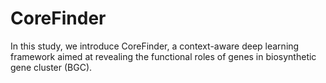 # CoreFinder
In this study, we introduce CoreFinder, a context-aware deep learning framework aimed at revealing the functional roles of genes in biosynthetic gene cluster (BGC).
